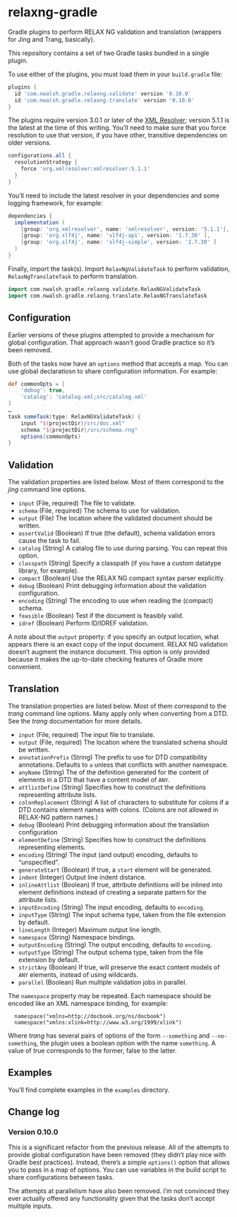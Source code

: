 # relaxng-gradle

Gradle plugins to perform RELAX NG validation and translation
(wrappers for Jing and Trang, basically).

This repository contains a set of two Gradle tasks bundled in a single
plugin.

To use either of the plugins, you must load them in your
`build.gradle` file:

```gradle
plugins {
  id 'com.nwalsh.gradle.relaxng.validate' version '0.10.0'
  id 'com.nwalsh.gradle.relaxng.translate' version '0.10.0'
}
```

The plugins require version 3.0.1 or later of the
[XML Resolver](https://github.com/xmlresolver/xmlresolver); version 5.1.1
is the latest at the time of this writing. You’ll need
to make sure that you force resolution to use that version, if you have
other, transitive dependencies on older versions.

```gradle
configurations.all {
  resolutionStrategy {
    force 'org.xmlresolver:xmlresolver:5.1.1'
  }
}
```

You’ll need to include the latest resolver in your dependencies and
some logging framework, for example:

```gradle
dependencies {
  implementation (
    [group: 'org.xmlresolver', name: 'xmlresolver', version: '5.1.1'],
    [group: 'org.slf4j', name: 'slf4j-api', version: '1.7.30' ],
    [group: 'org.slf4j', name: 'slf4j-simple', version: '1.7.30' ]
  )
}
```

Finally, import the task(s). Import `RelaxNgValidateTask` to perform
validation, `RelaxNgTranslateTask` to perform translation.

```gradle
import com.nwalsh.gradle.relaxng.validate.RelaxNGValidateTask
import com.nwalsh.gradle.relaxng.translate.RelaxNGTranslateTask
```

## Configuration

Earlier versions of these plugins attempted to provide a mechanism for
global configuration. That approach wasn’t good Gradle practice so
it’s been removed.

Both of the tasks now have an `options` method that accepts a map. You
can use global declaratiosn to share configuration information. For
example:

```gradle
def commonOpts = [
    'debug': true,
    'catalog': 'catalog.xml;src/catalog.xml'
]
…
task someTask(type: RelaxNGValidateTask) {
    input "${projectDir}/src/doc.xml"
    schema "${projectDir}/src/schema.rng"
    options(commonOpts)
}
```

## Validation

The validation properties are listed below. Most of them correspond to
the *jing* command line options.

* `input` (File, required) The file to validate.
* `schema` (File, required) The schema to use for validation.
* `output` (File) The location where the validated document should be written.
* `assertValid` (Boolean) If true (the default), schema validation errors cause the task to fail.
* `catalog` (String) A catalog file to use during parsing. You can repeat this option.
* `classpath` (String) Specify a classpath (if you have a custom datatype library, for example).
* `compact` (Boolean) Use the RELAX NG compact syntax parser explicitly.
* `debug` (Boolean) Print debugging information about the validation configuration.
* `encoding` (String) The encoding to use when reading the (compact) schema.
* `feasible` (Boolean) Test if the document is feasibly valid.
* `idref` (Boolean) Perform ID/IDREF validation.

A note about the `output` property: if you specify an output location, what appears there
is an exact copy of the input document. RELAX NG validation doesn’t augment the instance
document. This option is only provided because it makes the up-to-date checking features
of Gradle more convenient.

## Translation

The translation properties are listed below. Most of them correspond to the
*trang* command line options. Many apply only when converting from a DTD.
See the *trang* documentation for more details.

* `input` (File, required) The input file to translate.
* `output` (File, required) The location where the translated schema should be written.
* `annotationPrefix` (String) The prefix to use for DTD compatibility annotations. Defaults
  to `a` unless that conflicts with another namespace.
* `anyName` (String) The of the definition generated for the content of elements in a
  DTD that have a content model of `ANY`.
* `attlistDefine` (String) Specifies how to construct the definitions representing
  attribute lists.
* `colonReplacement` (String) A list of characters to substitute for colons if a
  DTD contains element names with colons. (Colons are not allowed in RELAX-NG pattern names.)
* `debug` (Boolean) Print debugging information about the translation configuration
* `elementDefine` (String) Specifies how to construct the definitions representing
  elements.
* `encoding` (String) The input (and output) encoding, defaults to “unspecified”.
* `generateStart` (Boolean) If true, a `start` element will be generated.
* `indent` (Integer) Output line indent distance.
* `inlineAttlist` (Boolean) If true, attribute definitions will be inlined into element
  definitions instead of creating a separate pattern for the attribute lists.
* `inputEncoding` (String) The input encoding, defaults to `encoding`.
* `inputType` (String) The input schema type, taken from the file extension by default.
* `lineLength` (Integer) Maximum output line length.
* `namespace` (String) Namespace bindings.
* `outputEncoding` (String) The output encoding, defaults to `encoding`.
* `outputType` (String) The output schema type, taken from the file extension by default.
* `strictAny` (Boolean) If true, will preserve the exact content models of `ANY` elements,
  instead of using wildcards.
* `parallel` (Boolean) Run multiple validation jobs in parallel.

The `namespace` property may be repeated. Each namespace should be encoded like an XML
namespace binding, for example:

```
  namespace("xmlns=http://docbook.org/ns/docbook")
  namespace("xmlns:xlink=http://www.w3.org/1999/xlink")
```

Where *trang* has several pairs of options of the form `--something`
and `--no-something`, the plugin uses a boolean option with the name
`something`. A value of true corresponds to the former, false to the
latter.

## Examples

You’ll find complete examples in the `examples` directory.

## Change log

### Version 0.10.0

This is a significant refactor from the previous release. All of the
attempts to provide global configuration have been removed (they
didn’t play nice with Gradle best practices). Instead, there’s a
simple `options()` option that allows you to pass in a map of options.
You can use variables in the build script to share configurations
between tasks.

The attempts at parallelism have also been removed. I’m not convinced
they ever actually offered any functionality given that the tasks
don’t accept multiple inputs.
